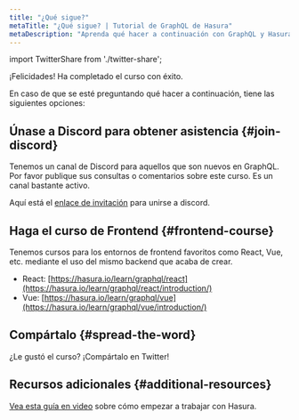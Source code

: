 ```yaml
---
title: "¿Qué sigue?"
metaTitle: "¿Qué sigue? | Tutorial de GraphQL de Hasura"
metaDescription: "Aprenda qué hacer a continuación con GraphQL y Hasura con más recursos de la comunidad. Únase a nuestro canal de discord para obtener asistencia."
---
```


import TwitterShare from './twitter-share';

¡Felicidades! Ha completado el curso con éxito.

En caso de que se esté preguntando qué hacer a continuación, tiene las siguientes opciones:

## Únase a Discord para obtener asistencia {#join-discord}

Tenemos un canal de Discord para aquellos que son nuevos en GraphQL. Por favor publique sus consultas o comentarios sobre este curso. Es un canal bastante activo.

Aquí está el [enlace de invitación](https://discord.com/invite/hasura) para unirse a discord.

## Haga el curso de Frontend {#frontend-course}

Tenemos cursos para los entornos de frontend favoritos como React, Vue, etc. mediante el uso del mismo backend que acaba de crear.

- React: [https://hasura.io/learn/graphql/react](https://hasura.io/learn/graphql/react/introduction/)
- Vue: [https://hasura.io/learn/graphql/vue](https://hasura.io/learn/graphql/vue/introduction/)

## Compártalo {#spread-the-word}

<TwitterShare />¿Le gustó el curso? ¡Compártalo en Twitter!

## Recursos adicionales {#additional-resources}

[Vea esta guía en video](https://hasura.io/events/webinar/get-started-with-hasura/?pg=learn&plcmt=body&cta=getting-started&tech=) sobre cómo empezar a trabajar con Hasura.
